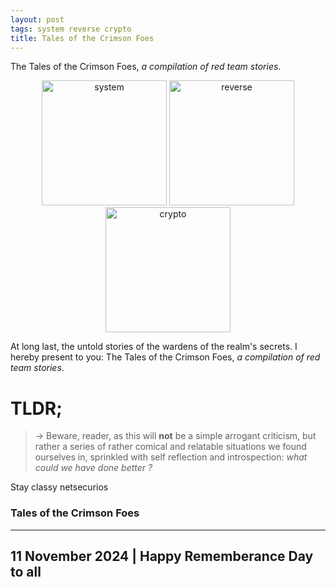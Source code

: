 ```yaml
---
layout: post
tags: system reverse crypto
title: Tales of the Crimson Foes
---
```


The Tales of the Crimson Foes, *a compilation of red team stories*.

<div style="text-align: center;">
 <a href="/tags#system"><img src="{{ site.baseurl }}/icons/system.png" width="200" title="system" ></a>
 <a href="/tags#reverse"><img src="{{ site.baseurl }}/icons/reverse.png" width="200" title="reverse" ></a>
 <a href="/tags#crypto"><img src="{{ site.baseurl }}/icons/crypto.png" width="200" title="crypto" ></a>
</div>

At long last, the untold stories of the wardens of the realm's secrets. I hereby present to you: The Tales of the Crimson Foes, *a compilation of red team stories*.

# TLDR;

> &rarr; Beware, reader, as this will **not** be a simple arrogant criticism, but rather a series of rather comical and relatable situations we found ourselves in, sprinkled with self reflection and introspection: *what could we have done better ?*




Stay classy netsecurios

### Tales of the Crimson Foes
---
11 November 2024 | Happy Rememberance Day to all
---
